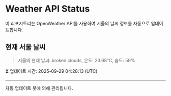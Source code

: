 
# Weather API Status

이 리포지토리는 OpenWeather API를 사용하여 서울의 날씨 정보를 자동으로 업데이트합니다.

## 현재 서울 날씨
> 서울의 현재 날씨: broken clouds, 온도: 23.68°C, 습도: 59%

⏳ 업데이트 시간: 2025-09-29 04:28:13 (UTC)

---
자동 업데이트 봇에 의해 관리됩니다.
